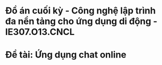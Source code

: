 # Đồ án cuối kỳ - Công nghệ lập trình đa nền tảng cho ứng dụng di động - IE307.O13.CNCL
# Đề tài: Ứng dụng chat online

